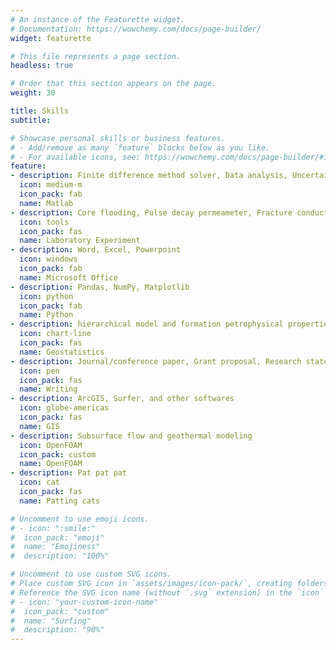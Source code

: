 ```yaml
---
# An instance of the Featurette widget.
# Documentation: https://wowchemy.com/docs/page-builder/
widget: featurette

# This file represents a page section.
headless: true

# Order that this section appears on the page.
weight: 30

title: Skills
subtitle:

# Showcase personal skills or business features.
# - Add/remove as many `feature` blocks below as you like.
# - For available icons, see: https://wowchemy.com/docs/page-builder/#icons
feature:
- description: Finite difference method solver, Data analysis, Uncertainty analysis, Figure plot 
  icon: medium-m
  icon_pack: fab
  name: Matlab
- description: Core flooding, Pulse decay permeameter, Fracture conductivity cell, CT scanning, Microfluidic  
  icon: tools
  icon_pack: fas
  name: Laboratory Experiment
- description: Word, Excel, Powerpoint
  icon: windows
  icon_pack: fab
  name: Microsoft Office
- description: Pandas, NumPy, Matplotlib
  icon: python
  icon_pack: fab
  name: Python
- description: hierarchical model and formation petrophysical properties combination
  icon: chart-line
  icon_pack: fas
  name: Geostatistics
- description: Journal/conference paper, Grant proposal, Research statement, in Chinese and English
  icon: pen
  icon_pack: fas
  name: Writing
- description: ArcGIS, Surfer, and other softwares 
  icon: globe-americas
  icon_pack: fas
  name: GIS
- description: Subsurface flow and geothermal modeling
  icon: OpenFOAM
  icon_pack: custom
  name: OpenFOAM
- description: Pat pat pat
  icon: cat
  icon_pack: fas
  name: Patting cats

# Uncomment to use emoji icons.
# - icon: ":smile:"
#  icon_pack: "emoji"
#  name: "Emojiness"
#  description: "100%"  

# Uncomment to use custom SVG icons.
# Place custom SVG icon in `assets/images/icon-pack/`, creating folders if necessary.
# Reference the SVG icon name (without `.svg` extension) in the `icon` field.
# - icon: "your-custom-icon-name"
#  icon_pack: "custom"
#  name: "Surfing"
#  description: "90%"
---
```

